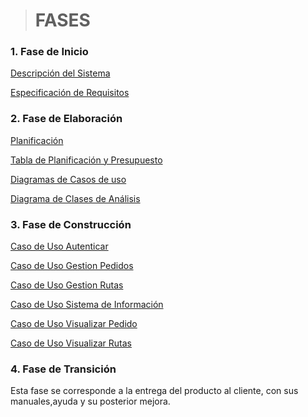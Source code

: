> # FASES #



### 1. Fase de Inicio ###


<a href='https://docs.google.com/file/d/0B7VsjUy5ozp8eFh2dVBOaXBMSHM/edit?usp=drive_web'>Descripción del Sistema</a>


<a href='https://docs.google.com/file/d/0B7VsjUy5ozp8X2Y1YjhTV0dUVVE/edit?usp=drive_web'>Especificación de Requisitos</a>


### 2. Fase de Elaboración ###

<a href='https://docs.google.com/file/d/0B7VsjUy5ozp8eEZDbk1CQnhGbjA/edit?usp=drive_web'>Planificación</a>


<a href='https://docs.google.com/file/d/0B7VsjUy5ozp8eXBkWC1hX0xwcjA/edit?usp=drive_web'>Tabla de Planificación y Presupuesto</a>

<a href='https://docs.google.com/file/d/0B7VsjUy5ozp8TURadG40d2s4eDg/edit?usp=drive_web'>Diagramas de Casos de uso</a>

<a href='https://docs.google.com/file/d/0B7VsjUy5ozp8SnpCVXJTLWJPOFU/edit?usp=drive_web'>Diagrama de Clases de Análisis</a>


###  3. Fase de Construcción ###

<a href='https://docs.google.com/file/d/0B7VsjUy5ozp8bG9oOWFpTUlSWlk/edit?usp=drive_web'>Caso de Uso Autenticar</a>


<a href='https://docs.google.com/file/d/0B7VsjUy5ozp8emJjU2FfU0Q5WG8/edit?usp=drive_web'>Caso de Uso Gestion Pedidos</a>


<a href='https://docs.google.com/file/d/0B7VsjUy5ozp8TlI0RnFTaGNhbTQ/edit?usp=drive_web'>Caso de Uso Gestion Rutas</a>


<a href='https://docs.google.com/file/d/0B7VsjUy5ozp8TjU0YkJ6eTNmeTA/edit?usp=drive_web'>Caso de Uso Sistema de Información</a>


<a href='https://docs.google.com/file/d/0B7VsjUy5ozp8Z2NocGhZMWxQWkU/edit?usp=drive_web'>Caso de Uso Visualizar Pedido</a>


<a href='https://docs.google.com/file/d/0B7VsjUy5ozp8UlN1NnpIY19qTmc/edit?usp=drive_web'>Caso de Uso Visualizar Rutas</a>


###  4. Fase de Transición ###

Esta fase se corresponde a la entrega del producto al cliente, con sus manuales,ayuda y su posterior mejora.